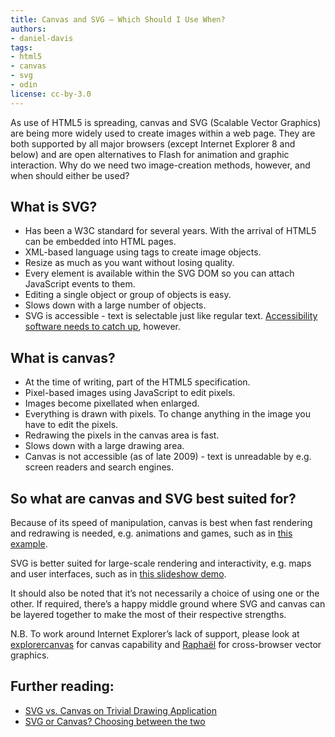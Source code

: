 ```yaml
---
title: Canvas and SVG — Which Should I Use When?
authors:
- daniel-davis
tags:
- html5
- canvas
- svg
- odin
license: cc-by-3.0
---
```


As use of HTML5 is spreading, canvas and SVG (Scalable Vector Graphics) are being more widely used to create images within a web page. They are both supported by all major browsers (except Internet Explorer 8 and below) and are open alternatives to Flash for animation and graphic interaction. Why do we need two image-creation methods, however, and when should either be used?

## What is SVG?

- Has been a W3C standard for several years. With the arrival of HTML5 can be embedded into HTML pages.
- XML-based language using tags to create image objects.
- Resize as much as you want without losing quality.
- Every element is available within the SVG DOM so you can attach JavaScript events to them.
- Editing a single object or group of objects is easy.
- Slows down with a large number of objects.
- SVG is accessible - text is selectable just like regular text. [Accessibility software needs to catch up](http://www.iheni.com/just-how-accessible-is-svg/), however.

## What is canvas?

- At the time of writing, part of the HTML5 specification.
- Pixel-based images using JavaScript to edit pixels.
- Images become pixellated when enlarged.
- Everything is drawn with pixels. To change anything in the image you have to edit the pixels.
- Redrawing the pixels in the canvas area is fast.
- Slows down with a large drawing area.
- Canvas is not accessible (as of late 2009) - text is unreadable by e.g. screen readers and search engines.

## So what are canvas and SVG best suited for?

Because of its speed of manipulation, canvas is best when fast rendering and redrawing is needed, e.g. animations and games, such as in [this example](http://www.benjoffe.com/code/demos/canvascape/).

SVG is better suited for large-scale rendering and interactivity, e.g. maps and user interfaces, such as in [this slideshow demo](http://people.mozilla.com/~vladimir/demos/photos.svg).

It should also be noted that it’s not necessarily a choice of using one or the other. If required, there’s a happy middle ground where SVG and canvas can be layered together to make the most of their respective strengths.

N.B. To work around Internet Explorer’s lack of support, please look at [explorercanvas](http://code.google.com/p/explorercanvas/) for canvas capability and [Raphaёl](http://raphaeljs.com/) for cross-browser vector graphics.

## Further reading:

- [SVG vs. Canvas on Trivial Drawing Application](http://svgopen.org/2009/papers/54-SVG_vs_Canvas_on_Trivial_Drawing_Application/)
- [SVG or Canvas? Choosing between the two](https://dev.opera.com/articles/view/svg-or-canvas-choosing-between-the-two/)
